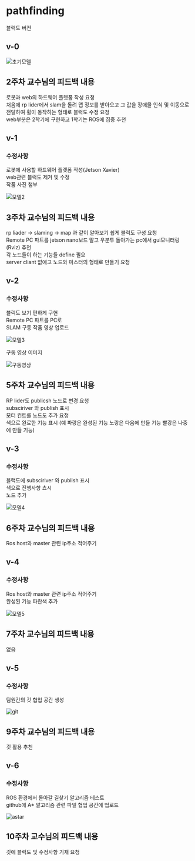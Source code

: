 # pathfinding

블럭도 버전

## v-0

![초기모델](https://user-images.githubusercontent.com/86651809/168045285-6d0701d6-00d3-491a-9ba0-307cd29ebb0b.JPG)

## 2주차 교수님의 피드백 내용

로봇과 web의 하드웨어 플렛폼 작성 요청   
처음에 rp lider에서 slam을 돌려 맵 정보를 받아오고 그 값을 장애물 인식 및 이동으로 전달하여 휠이 동작하는 형태로 블럭도 수정 요청    
web부분은 2학기에 구현하고 1학기는 ROS에 집중 추천   
 
## v-1

### 수정사항

로봇에 사용할 하드웨어 플렛폼 작성(Jetson Xavier)   
web관련 블럭도 제거 및 수정   
작품 사진 첨부   

![모델2](https://user-images.githubusercontent.com/86651809/168053988-410f9912-c7b6-450a-a028-ebb65804f97e.JPG)

## 3주차 교수님의 피드백 내용

rp liader -> slaming -> map 과 같이 알아보기 쉽게 블럭도 구성 요청   
Remote PC 파트를 jetson nano보드 말고 우분투 돌아가는 pc에서 gui모니터링(Rviz) 추천   
각 노드들이 하는 기능들 define 필요    
server cliant 없애고 노드와 마스터의 형태로 만들기 요청   

## v-2

### 수정사항

블럭도 보기 편하게 구현   
Remote PC 파트를 PC로    
SLAM 구동 작품 영상 업로드    

![모델3](https://user-images.githubusercontent.com/86651809/168058432-46b3e1d4-476b-4d52-9331-e786155999fe.JPG)

구동 영상 이미지

![구동영상](https://user-images.githubusercontent.com/86651809/168060073-2a84af30-0410-4837-ac42-2eb4aff65e9c.JPG)


## 5주차 교수님의 피드백 내용

RP lider도 publicsh 노드로 변경 요청   
subsciriver 와 publish 표시   
모터 컨트롤 노드도 추가 요청   
색으로 완료한 기능 표시 (예 파랑은 완성된 기능 노랑은 다음에 만들 기능 빨강은 나중에 만들 기능)   


## v-3

### 수정사항
블럭도에 subsciriver 와 publish 표시   
색으로 진행사항 쵸시   
노드 추가   

![모델4](https://user-images.githubusercontent.com/86651809/168063861-c345e8fc-1a88-454f-9cbf-a84cf0267ab7.JPG)

## 6주차 교수님의 피드백 내용

Ros host와 master 관련 ip주소 적어주기

## v-4

### 수정사항
Ros host와 master 관련 ip주소 적어주기   
완성된 기능 파란색 추가

![모델5](https://user-images.githubusercontent.com/86651809/168065864-6ffc0cc6-0cd4-4759-af1b-f0115c2b0b7f.JPG)

## 7주차 교수님의 피드백 내용

없음

## v-5

### 수정사항

팀원간의 깃 협업 공간 생성 

![git](https://user-images.githubusercontent.com/86651809/168180682-60dd5e6b-bf6b-4137-b0e2-9584c2f4d104.png)

## 9주차 교수님의 피드백 내용

깃 활용 추천

## v-6

### 수정사항

ROS 환경에서 돌아갈 길찾기 알고리즘 테스트   
github에 A* 알고리즘 관련 파일 협업 공간에 업로드

![astar](https://user-images.githubusercontent.com/86651809/168180958-9062496e-9b5b-4d4b-86d1-80e086d134af.png)


## 10주차 교수님의 피드백 내용

깃에 블럭도 및 수정사항 기재 요청
